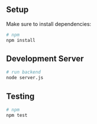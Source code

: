 ## Setup

Make sure to install dependencies:

```bash
# npm
npm install
```
## Development Server
```bash
# run backend
node server.js
```
## Testing
```bash
# npm
npm test
```
